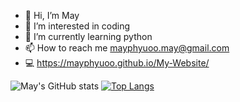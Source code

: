 - 👋 Hi, I’m May
- 👀 I’m interested in coding
- 🌱 I’m currently learning python
- 📫 How to reach me mayphyuoo.may@gmail.com
- 💻 https://mayphyuoo.github.io/My-Website/

<!---
mayP1211/mayP1211 is a ✨ special ✨ repository because its `README.md` (this file) appears on your GitHub profile.
You can click the Preview link to take a look at your changes.
--->
![May's GitHub stats](https://github-readme-stats.vercel.app/api?username=mayphyuoo&show_icons=true&theme=tokyonight&count_private=true&hide_rank=true&hide_title=true&hide_border=true) [![Top Langs](https://github-readme-stats.vercel.app/api/top-langs/?username=mayphyuoo&theme=tokyonight&layout=compact&hide_border=true)](https://github.com/anuraghazra/github-readme-stats)
